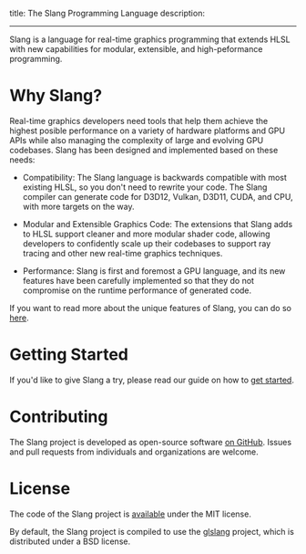 title: The Slang Programming Language
description:

---

Slang is a language for real-time graphics programming that extends HLSL with new capabilities for modular, extensible, and high-peformance programming.

# Why Slang?

Real-time graphics developers need tools that help them achieve the highest posible performance on a variety of hardware platforms and GPU APIs while also managing the complexity of large and evolving GPU codebases. Slang has been designed and implemented based on these needs:

* Compatibility: The Slang language is backwards compatible with most existing HLSL, so you don't need to rewrite your code. The Slang compiler can generate code for D3D12, Vulkan, D3D11, CUDA, and CPU, with more targets on the way.

* Modular and Extensible Graphics Code: The extensions that Slang adds to HLSL support cleaner and more modular shader code, allowing developers to confidently scale up their codebases to support ray tracing and other new real-time graphics techniques.

* Performance: Slang is first and foremost a GPU language, and its new features have been carefully implemented so that they do not compromise on the runtime performance of generated code.

If you want to read more about the unique features of Slang, you can do so [here](features.md).

# Getting Started

If you'd like to give Slang a try, please read our guide on how to [get started](getting-started.md).

# Contributing

The Slang project is developed as open-source software [on GitHub](https://github.com/shader-slang/slang).
Issues and pull requests from individuals and organizations are welcome.

# License

The code of the Slang project is [available](https://github.com/shader-slang/slang/blob/master/LICENSE) under the MIT license.

By default, the Slang project is compiled to use the [glslang](https://github.com/KhronosGroup/glslang) project, which is distributed under a BSD license.
